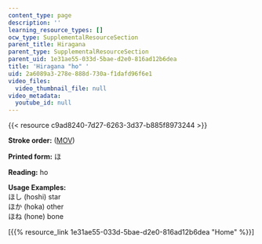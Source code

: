 ```yaml
---
content_type: page
description: ''
learning_resource_types: []
ocw_type: SupplementalResourceSection
parent_title: Hiragana
parent_type: SupplementalResourceSection
parent_uid: 1e31ae55-033d-5bae-d2e0-816ad12b6dea
title: 'Hiragana "ho" '
uid: 2a6089a3-278e-888d-730a-f1dafd96f6e1
video_files:
  video_thumbnail_file: null
video_metadata:
  youtube_id: null
---
```


{{< resource c9ad8240-7d27-6263-3d37-b885f8973244 >}}

**Stroke order:** ([MOV](http://www.archive.org/download/MITRES21F.01S10_HIRAGANA_CHARACTERS/0459.mov))

**Printed form:** ほ

**Reading:** ho

**Usage Examples:**  
ほし (hoshi) star  
ほか (hoka) other  
ほね (hone) bone

  
\[{{% resource_link 1e31ae55-033d-5bae-d2e0-816ad12b6dea "Home" %}}\]